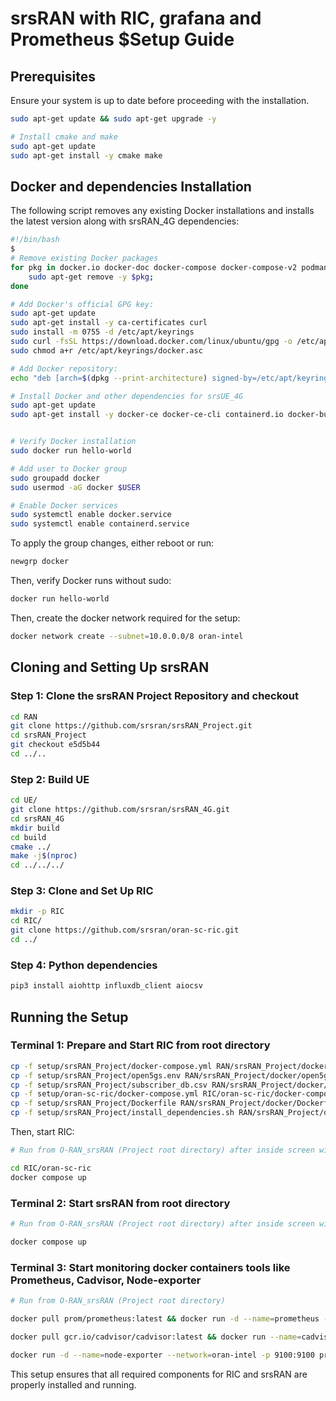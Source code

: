 # srsRAN with RIC, grafana and Prometheus $Setup Guide

## Prerequisites
Ensure your system is up to date before proceeding with the installation.

```bash
sudo apt-get update && sudo apt-get upgrade -y

# Install cmake and make
sudo apt-get update
sudo apt-get install -y cmake make

```

## Docker and dependencies Installation

The following script removes any existing Docker installations and installs the latest version along with srsRAN_4G dependencies:

```bash
#!/bin/bash
$
# Remove existing Docker packages
for pkg in docker.io docker-doc docker-compose docker-compose-v2 podman-docker containerd runc; do
    sudo apt-get remove -y $pkg;
done

# Add Docker's official GPG key:
sudo apt-get update
sudo apt-get install -y ca-certificates curl
sudo install -m 0755 -d /etc/apt/keyrings
sudo curl -fsSL https://download.docker.com/linux/ubuntu/gpg -o /etc/apt/keyrings/docker.asc
sudo chmod a+r /etc/apt/keyrings/docker.asc

# Add Docker repository:
echo "deb [arch=$(dpkg --print-architecture) signed-by=/etc/apt/keyrings/docker.asc] https://download.docker.com/linux/ubuntu $(. /etc/os-release && echo "$VERSION_CODENAME") stable" | sudo tee /etc/apt/sources.list.d/docker.list > /dev/null

# Install Docker and other dependencies for srsUE_4G
sudo apt-get update
sudo apt-get install -y docker-ce docker-ce-cli containerd.io docker-buildx-plugin docker-compose-plugin build-essential cmake libfftw3-dev libmbedtls-dev libboost-program-options-dev libconfig++-dev libsctp-dev libzmq3-dev


# Verify Docker installation
sudo docker run hello-world

# Add user to Docker group
sudo groupadd docker
sudo usermod -aG docker $USER

# Enable Docker services
sudo systemctl enable docker.service
sudo systemctl enable containerd.service
```

To apply the group changes, either reboot or run:
```bash
newgrp docker
```
Then, verify Docker runs without sudo:
```bash
docker run hello-world
```
Then, create the docker network required for the setup:
```bash
docker network create --subnet=10.0.0.0/8 oran-intel
```

## Cloning and Setting Up srsRAN

### Step 1: Clone the srsRAN Project Repository and checkout
```bash
cd RAN
git clone https://github.com/srsran/srsRAN_Project.git
cd srsRAN_Project
git checkout e5d5b44
cd ../..
```

### Step 2: Build UE
```bash
cd UE/
git clone https://github.com/srsran/srsRAN_4G.git
cd srsRAN_4G
mkdir build
cd build
cmake ../
make -j$(nproc)
cd ../../../
```

### Step 3: Clone and Set Up RIC
```bash
mkdir -p RIC
cd RIC/
git clone https://github.com/srsran/oran-sc-ric.git
cd ../
```

### Step 4: Python dependencies
```bash
pip3 install aiohttp influxdb_client aiocsv
```

## Running the Setup

### Terminal 1: Prepare and Start RIC from root directory
```bash
cp -f setup/srsRAN_Project/docker-compose.yml RAN/srsRAN_Project/docker/docker-compose.yml
cp -f setup/srsRAN_Project/open5gs.env RAN/srsRAN_Project/docker/open5gs/open5gs.env
cp -f setup/srsRAN_Project/subscriber_db.csv RAN/srsRAN_Project/docker/open5gs/subscriber_db.csv
cp -f setup/oran-sc-ric/docker-compose.yml RIC/oran-sc-ric/docker-compose.yml
cp -f setup/srsRAN_Project/Dockerfile RAN/srsRAN_Project/docker/Dockerfile
cp -f setup/srsRAN_Project/install_dependencies.sh RAN/srsRAN_Project/docker/scripts/install_dependencies.sh

```
Then, start RIC:
```bash
# Run from O-RAN_srsRAN (Project root directory) after inside screen with name RIC

cd RIC/oran-sc-ric
docker compose up
```

### Terminal 2: Start srsRAN from root directory
```bash
# Run from O-RAN_srsRAN (Project root directory) after inside screen with name RAN

docker compose up
```

### Terminal 3: Start monitoring docker containers tools like Prometheus, Cadvisor, Node-exporter
```bash
# Run from O-RAN_srsRAN (Project root directory)

docker pull prom/prometheus:latest && docker run -d --name=prometheus --network=oran-intel -p 9090:9090 -v=$PWD/setup/prometheus:/prometheus-data prom/prometheus:latest --config.file=/prometheus-data/prometheus.yml

docker pull gcr.io/cadvisor/cadvisor:latest && docker run --name=cadvisor --network=oran-intel --volume=/:/rootfs:ro --volume=/var/run:/var/run:rw --volume=/sys:/sys:ro --volume=/var/lib/docker/:/var/lib/docker:ro --publish=8080:8080 --detach=true gcr.io/cadvisor/cadvisor:latest

docker run -d --name=node-exporter --network=oran-intel -p 9100:9100 prom/node-exporter:latest
```


This setup ensures that all required components for RIC and srsRAN are properly installed and running.

